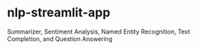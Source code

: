 # nlp-streamlit-app
Summarizer, Sentiment Analysis, Named Entity Recognition, Text Completion, and Question Answering
